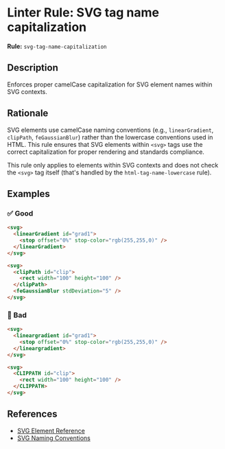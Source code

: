# Linter Rule: SVG tag name capitalization

**Rule:** `svg-tag-name-capitalization`

## Description

Enforces proper camelCase capitalization for SVG element names within SVG contexts.

## Rationale

SVG elements use camelCase naming conventions (e.g., `linearGradient`, `clipPath`, `feGaussianBlur`) rather than the lowercase conventions used in HTML. This rule ensures that SVG elements within `<svg>` tags use the correct capitalization for proper rendering and standards compliance.

This rule only applies to elements within SVG contexts and does not check the `<svg>` tag itself (that's handled by the `html-tag-name-lowercase` rule).

## Examples

### ✅ Good

```html
<svg>
  <linearGradient id="grad1">
    <stop offset="0%" stop-color="rgb(255,255,0)" />
  </linearGradient>
</svg>
```

```html
<svg>
  <clipPath id="clip">
    <rect width="100" height="100" />
  </clipPath>
  <feGaussianBlur stdDeviation="5" />
</svg>
```

### 🚫 Bad

```html
<svg>
  <lineargradient id="grad1">
    <stop offset="0%" stop-color="rgb(255,255,0)" />
  </lineargradient>
</svg>
```

```html
<svg>
  <CLIPPATH id="clip">
    <rect width="100" height="100" />
  </CLIPPATH>
</svg>
```

## References

* [SVG Element Reference](https://developer.mozilla.org/en-US/docs/Web/SVG/Element)
* [SVG Naming Conventions](https://www.w3.org/TR/SVG2/)
